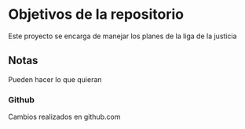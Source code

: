 # Objetivos de la repositorio

Este proyecto se encarga de manejar los planes de la liga de la justicia


## Notas 

Pueden hacer lo que quieran

### Github
Cambios realizados en github.com
